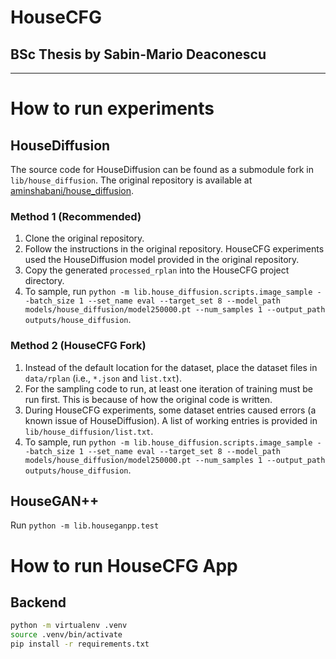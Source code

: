 # HouseCFG
## BSc Thesis by Sabin-Mario Deaconescu

---

# How to run experiments

## HouseDiffusion

The source code for HouseDiffusion can be found as a submodule fork in ```lib/house_diffusion```.
The original repository is available at [aminshabani/house_diffusion](https://github.com/aminshabani/house_diffusion).

### Method 1 (Recommended)

1. Clone the original repository.
2. Follow the instructions in the original repository.
HouseCFG experiments used the HouseDiffusion model provided in the original repository.
3. Copy the generated ```processed_rplan``` into the HouseCFG project directory.
4. To sample, run ```python -m lib.house_diffusion.scripts.image_sample --batch_size 1 --set_name eval --target_set 8 --model_path models/house_diffusion/model250000.pt --num_samples 1 --output_path outputs/house_diffusion```.

### Method 2 (HouseCFG Fork)
1. Instead of the default location for the dataset, place the dataset files in `data/rplan` (i.e., ```*.json``` and ```list.txt```).
2. For the sampling code to run, at least one iteration of training must be run first. This is because of how the original code is written.
3. During HouseCFG experiments, some dataset entries caused errors (a known issue of HouseDiffusion). A list of working entries is provided in `lib/house_diffusion/list.txt`.
4. To sample, run ```python -m lib.house_diffusion.scripts.image_sample --batch_size 1 --set_name eval --target_set 8 --model_path models/house_diffusion/model250000.pt --num_samples 1 --output_path outputs/house_diffusion```.

## HouseGAN++

Run ```python -m lib.houseganpp.test```

# How to run HouseCFG App

## Backend

```bash
python -m virtualenv .venv
source .venv/bin/activate
pip install -r requirements.txt
```